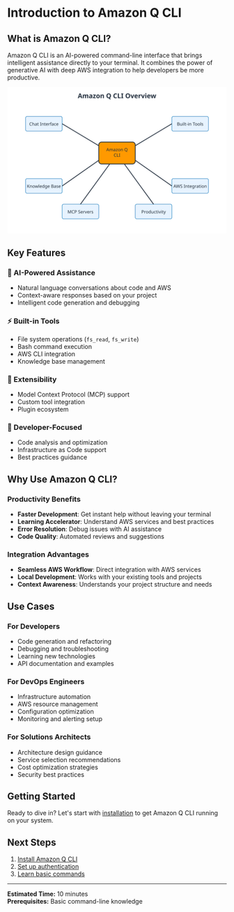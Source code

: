 # Introduction to Amazon Q CLI

## What is Amazon Q CLI?

Amazon Q CLI is an AI-powered command-line interface that brings intelligent assistance directly to your terminal. It combines the power of generative AI with deep AWS integration to help developers be more productive.

![Amazon Q CLI Overview](../images/q-cli-overview.svg)

## Key Features

### 🤖 AI-Powered Assistance
- Natural language conversations about code and AWS
- Context-aware responses based on your project
- Intelligent code generation and debugging

### ⚡ Built-in Tools
- File system operations (`fs_read`, `fs_write`)
- Bash command execution
- AWS CLI integration
- Knowledge base management

### 🔧 Extensibility
- Model Context Protocol (MCP) support
- Custom tool integration
- Plugin ecosystem

### 🎯 Developer-Focused
- Code analysis and optimization
- Infrastructure as Code support
- Best practices guidance

## Why Use Amazon Q CLI?

### Productivity Benefits
- **Faster Development**: Get instant help without leaving your terminal
- **Learning Accelerator**: Understand AWS services and best practices
- **Error Resolution**: Debug issues with AI assistance
- **Code Quality**: Automated reviews and suggestions

### Integration Advantages
- **Seamless AWS Workflow**: Direct integration with AWS services
- **Local Development**: Works with your existing tools and projects
- **Context Awareness**: Understands your project structure and needs

## Use Cases

### For Developers
- Code generation and refactoring
- Debugging and troubleshooting
- Learning new technologies
- API documentation and examples

### For DevOps Engineers
- Infrastructure automation
- AWS resource management
- Configuration optimization
- Monitoring and alerting setup

### For Solutions Architects
- Architecture design guidance
- Service selection recommendations
- Cost optimization strategies
- Security best practices

## Getting Started

Ready to dive in? Let's start with [installation](./02-installation.md) to get Amazon Q CLI running on your system.

## Next Steps

1. [Install Amazon Q CLI](./02-installation.md)
2. [Set up authentication](./03-authentication.md)
3. [Learn basic commands](./04-basic-commands.md)

---

**Estimated Time:** 10 minutes  
**Prerequisites:** Basic command-line knowledge
